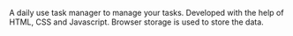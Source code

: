 A daily use task manager to manage your tasks.
Developed with the help of HTML, CSS and Javascript.
Browser storage is used to store the data.
